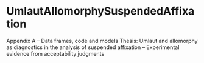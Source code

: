 # UmlautAllomorphySuspendedAffixation
Appendix A – Data frames, code and models
Thesis: Umlaut and allomorphy as diagnostics in the analysis of suspended affixation – Experimental evidence from acceptability judgments

